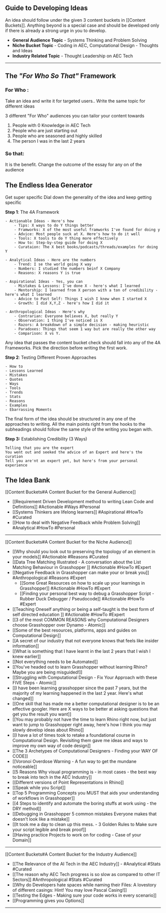 ## Guide to Developing Ideas

An idea should follow under the given 3 content buckets in [[Content Buckets]]. Anything beyond is a special case and should be developed only if there is already a strong urge in you to develop. 

- **General Audience Topic** - Systems Thinking and Problem Solving
- **Niche Bucket Topic** - Coding in AEC, Computational Design - Thoughts and Ideas
- **Industry Related Topic** - Thought Leadership on AEC Tech

---
## The *"For Who So That"* Framework

### For Who :
Take an idea and write it for targeted users.. Write the same topic for different ideas

3 different "For Who" audiences you can tailor your content towards

1. People with 0 Knowledge in AEC Tech
2. People who are just starting out
3. People who are seasoned and highly skilled
4. The person I was in the last 2 years

### So that:
It is the benefit. Change the outcome of the essay for any on of the audience

## The Endless Idea Generator

Get super specific
Dial down the generality of the idea and keep getting specific

**Step 1**: The 4A Framework

	- Actionable Ideas - Here's how
		- Tips: X ways to do Y things better
		- Framworks: X of the most useful framworks I've found for doing y
		- Advice: Most people suck at X. Here's how to do it well
		- Tools: X tools to do Y thing more effectively
		- How to: Step-by-step guide for doing X
		- Curataion: The X best books/podcasts/threads/examples for doing Y
	  
	- Analytical Ideas - Here are the numbers
		- Trend: I se the world going X way
		- Numbers: I studied the numbers beinf X Company
		- Reasons: X reasons Y is true
	
	- Aspirational Ideas - Yes, you can
		- Mistakes & Lessons: I've done X - here's what I learned
		- Mentorship: I learned from X person with a ton of credibility - here's what I learned
		- Advice to Past Self: Things I wish I knew when I started X
		- Growth: I did X,Y,Z - here's how I did it
		
	- Anthropological Ideas - Here's why
		- Contrarian: Everyone believes X, but really Y
		- Observation: 1 thing I've noticed is X
		- Razors: A breakdown of a simple decision - making heuristic
		- Paradoxes: Things that seem 1 way but are really the other way
		- Comparison: X vs Y.

Any idea that passes the content bucket check should fall into any of the 4A Frameworks. Pick the direction before writing the first work.

**Step 2**: Testing Different Proven Approaches

	- How to
	- Lessons Learned
	- Mistakes
	- Quotes
	- Ways
	- Tools
	- Trends
	- Stats
	- Reasons
	- Examples
	- Ebarrassing Moments

The final form of the idea should be structured in any one of the approaches to writing. All the main points right from the hooks to the subheadings should follow the same style of the writing you began with. 

**Step 3:** Establishing Credibility (3 Ways)

	Telling that you are the expert
	You went out and seeked the advice of an Expert and here's the curation
	Tell you are'nt an expert yet, but here's from your personal experience

## The Idea Bank

[[Content Buckets#A Content Bucket for the General Audience]]

- [[Requirement Driven Development method to writing Lean Code and Definitions]] #Actionable #Ways #Personal
- [[Systems Thinkers are lifelong learners]] #Aspirational #HowTo #Curated 
- [[How to deal with Negative Feedback while Problem Solving]] #Analytical #HowTo #Personal  

---
[[Content Buckets#A Content Bucket for the Niche Audience]]

- [[Why should you look out to preserving the topology of an element in your models]] #Actionable #Reasons #Curated
- [[Data Tree Matching Illustrated - A conversation about the List Matching Behaviour in Grasshopper ]] #Actionable #HowTo #Expert
- [[Negative Feedback in Grasshopper can make your or break you]] #Anthropological #Reasons #Expert 
	- [[Some Great Resources on how to scale up your learnings in Grasshopper]] #Actionable #HowTo #Expert
	- [[Finding your personal best way to debug a Grasshopper Script - Rubber Duck Debugger / Pseudocode]] #Actionable #HowTo #Expert 
- [[Teaching Oneself anything or being a self-taught is the best form of self directed education ]] #Actionable #HowTo #Expert 
- [[3 of the most COMMON REASONS why Computational Designers choose Grasshopper over Dynamo - Atomic]] 
- [[Some of the best resources, platforms, apps and guides on Computational Design]]
- [[A secret of our industry that not everyone knows that feels like insider information]]
- [[What is something that I have learnt in the last 2 years that I wish I knew earlier]]
- [[Not everything needs to be Automated]]
- [[You've headed out to learn Grasshopper without learning Rhino? Maybe you are being misguided!]]
- [[Struggling with Computational Design - Fix Your Approach with these FIVE Steps - Atomic]]
- [[I have been learning grasshopper since the past 7 years, but the majority of my learning happened in the last 2 year. Here's what changed]]
- [[One skill that has made me a better computational designer is to be an effective googler. Here are X ways to be better at asking questions that get you the result you want]]
- [[You may probably not have the time to learn Rhino right now, but just want to jump to Grasshopper right away, here's how I think you may slowly develop ideas about Rhino]]
- [[I have a lot of times took to retake a foundational course in Computational Design. Revisiting them gave me ideas and ways to improve my own way of code design]]
- [[The 3 Archetypes of Computational Designers - Finding your WAY OF CODE]]
- [[Voronoi Overdose Warning - A fun way to get the mundane noticeable]]
- [[5 Reasons Why visual programming is - in most cases - the best way to break into tech in the AEC Industry]]
- [[Different versions of Point Representations in Rhino]]
- [[Speak while you Script]]
- [[Top 5 Programming Concepts you MUST that aids your understanding of workflows in Grasshopper]]
- [[4 Steps to identify and automate the boring stuffs at work using - the DRY method]]
- [[Debugging in Grasshopper 5 common mistakes Everyone makes that doesn't look like a mistake]]
- [[It took me a day to clean up this mess. - 3 Golden Rules to Make sure your script legible and break proof]]
- [[Having practice Projects to work on for coding - Case of your Domain]]
---
[[Content Buckets#A Content Bucket for the Industry Audience]]

* [[The Relevance of the AI Tech in the AEC Industry]] - #Analytical #Stats #Curated
* [[The reason why AEC Tech progress is so slow as compared to other IT Sectors]] #Anthropological #Stats #Curated
* [[Why do Developers hate spaces while naming their Files: A lovestory of different casings: Hint! You may love Pascal Casing!]]
* [[Testing the Edges - Making sure your code works in every scenario]]
* [[Programming gives you Options]]
---
